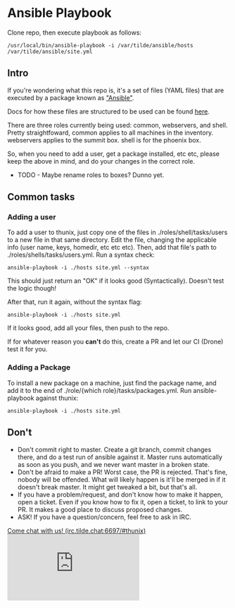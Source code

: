 # Ansible Playbook

Clone repo, then execute playbook as follows:

```/usr/local/bin/ansible-playbook -i /var/tilde/ansible/hosts /var/tilde/ansible/site.yml```

## Intro
If you're wondering what this repo is, it's a set of files (YAML files) that are executed by a package known as ["Ansible"](https://en.wikipedia.org/wiki/Ansible_(software)).

Docs for how these files are structured to be used can be found [here](https://docs.ansible.com/).

There are three roles currently being used:  common, webservers, and shell.  Pretty straightfoward, common applies to all machines in the inventory.  webservers applies to the summit box.  shell is for the phoenix box.

So, when you need to add a user, get a package installed, etc etc, please keep the above in mind, and do your changes in the correct role.

* TODO - Maybe rename roles to boxes?  Dunno yet.

## Common tasks

### Adding a user
To add a user to thunix, just copy one of the files in ./roles/shell/tasks/users to a new file in that same directory.  Edit the file, changing the applicable info (user name, keys, homedir, etc etc etc).  Then, add that file's path to ./roles/shells/tasks/users.yml.  Run a syntax check:

```ansible-playbook -i ./hosts site.yml --syntax```

This should just return an "OK" if it looks good (Syntactically).  Doesn't test the logic though!

After that, run it again, without the syntax flag:

```ansible-playbook -i ./hosts site.yml```

If it looks good, add all your files, then push to the repo.

If for whatever reason you **can't** do this, create a PR and let our CI (Drone) test it for you.

### Adding a Package
To install a new package on a machine, just find the package name, and add it to the end of ./role/{which role}/tasks/packages.yml.  Run ansible-playbook against thunix:

```ansible-playbook -i ./hosts site.yml```

## Don't

* Don't commit right to master.  Create a git branch, commit changes there, and do a test run of ansible against it.  Master runs automatically as soon as you push, and we never want master in a broken state.
* Don't be afraid to make a PR!  Worst case, the PR is rejected.  That's fine, nobody will be offended.  What will likely happen is it'll be merged in if it doesn't break master. It might get tweaked a bit, but that's all.
* If you have a problem/request, and don't know how to make it happen, open a ticket.  Even if you know how to fix it, open a ticket, to link to your PR.  It makes a good place to discuss proposed changes.
* ASK!  If you have a question/concern, feel free to ask in IRC.


[Come chat with us! (irc.tilde.chat:6697/#thunix)](https://web.tilde.chat/?join=thunix) ![chat badge](https://tilde.chat/badges/badge.php?channel=%23thunix)
